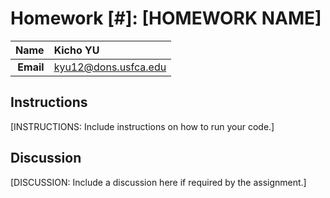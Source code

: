 Homework [#]: [HOMEWORK NAME]
==============================

| **Name**  | Kicho YU  |
|----------:|:-------------|
| **Email** | kyu12@dons.usfca.edu |

## Instructions ##

[INSTRUCTIONS: Include instructions on how to run your code.]

## Discussion ##

[DISCUSSION: Include a discussion here if required by the assignment.]
